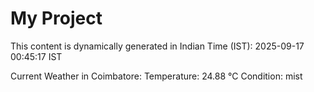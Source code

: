 # My Project

This content is dynamically generated in Indian Time (IST): 2025-09-17 00:45:17 IST


Current Weather in Coimbatore:
Temperature: 24.88 °C
Condition: mist
